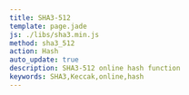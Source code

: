 ```yaml
---
title: SHA3-512
template: page.jade
js: ./libs/sha3.min.js
method: sha3_512
action: Hash
auto_update: true
description: SHA3-512 online hash function
keywords: SHA3,Keccak,online,hash
---
```

